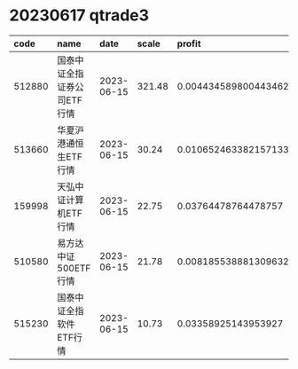 
# 20230617 qtrade3
 | code | name | date | scale | profit | pattern | success_rate | success_cnt | fund_cnt | 
 | :----- | :----- | :----- | :----- | :----- | :----- | :----- | :----- | :----- | 
 | 512880 | 国泰中证全指证券公司ETF行情 | 2023-06-15 | 321.48 | 0.0044345898004434624 | 111001**** | 0.8571428571428571 | 12 | 14 | 
 | 513660 | 华夏沪港通恒生ETF行情 | 2023-06-15 | 30.24 | 0.010652463382157133 | 1011111*** | 0.8333333333333334 | 15 | 18 | 
 | 159998 | 天弘中证计算机ETF行情 | 2023-06-15 | 22.75 | 0.03764478764478757 | 01111***** | 0.8333333333333334 | 15 | 18 | 
 | 510580 | 易方达中证500ETF行情 | 2023-06-15 | 21.78 | 0.008185538881309632 | 1111101*** | 0.8333333333333334 | 10 | 12 | 
 | 515230 | 国泰中证全指软件ETF行情 | 2023-06-15 | 10.73 | 0.03358925143953927 | 01111***** | 1.0 | 13 | 13 | 
